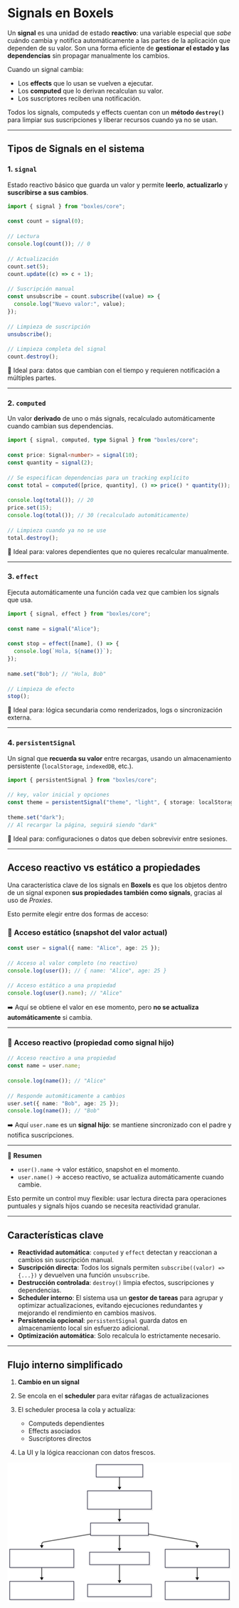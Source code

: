 # Signals en Boxels

Un **signal** es una unidad de estado **reactivo**: una variable especial que *sabe* cuándo cambia y notifica automáticamente a las partes de la aplicación que dependen de su valor.
Son una forma eficiente de **gestionar el estado y las dependencias** sin propagar manualmente los cambios.

Cuando un signal cambia:

* Los **effects** que lo usan se vuelven a ejecutar.
* Los **computed** que lo derivan recalculan su valor.
* Los suscriptores reciben una notificación.

Todos los signals, computeds y effects cuentan con un **método `destroy()`** para limpiar sus suscripciones y liberar recursos cuando ya no se usan.

---

## Tipos de Signals en el sistema

### 1. `signal`

Estado reactivo básico que guarda un valor y permite **leerlo**, **actualizarlo** y **suscribirse a sus cambios**.

```ts
import { signal } from "boxles/core";

const count = signal(0);

// Lectura
console.log(count()); // 0

// Actualización
count.set(5);
count.update((c) => c + 1);

// Suscripción manual
const unsubscribe = count.subscribe((value) => {
  console.log("Nuevo valor:", value);
});

// Limpieza de suscripción
unsubscribe();

// Limpieza completa del signal
count.destroy();
```

📌 Ideal para: datos que cambian con el tiempo y requieren notificación a múltiples partes.

---

### 2. `computed`

Un valor **derivado** de uno o más signals, recalculado automáticamente cuando cambian sus dependencias.

```ts
import { signal, computed, type Signal } from "boxles/core";

const price: Signal<number> = signal(10);
const quantity = signal(2);

// Se especifican dependencias para un tracking explícito
const total = computed([price, quantity], () => price() * quantity());

console.log(total()); // 20
price.set(15);
console.log(total()); // 30 (recalculado automáticamente)

// Limpieza cuando ya no se use
total.destroy();
```

📌 Ideal para: valores dependientes que no quieres recalcular manualmente.

---

### 3. `effect`

Ejecuta automáticamente una función cada vez que cambien los signals que usa.

```ts
import { signal, effect } from "boxles/core";

const name = signal("Alice");

const stop = effect([name], () => {
  console.log(`Hola, ${name()}`);
});

name.set("Bob"); // "Hola, Bob"

// Limpieza de efecto
stop();
```

📌 Ideal para: lógica secundaria como renderizados, logs o sincronización externa.

---

### 4. `persistentSignal`

Un signal que **recuerda su valor** entre recargas, usando un almacenamiento persistente (`localStorage`, `indexedDB`, etc.).

```ts
import { persistentSignal } from "boxles/core";

// key, valor inicial y opciones
const theme = persistentSignal("theme", "light", { storage: localStorage });

theme.set("dark");
// Al recargar la página, seguirá siendo "dark"
```

📌 Ideal para: configuraciones o datos que deben sobrevivir entre sesiones.

---

## Acceso reactivo vs estático a propiedades

Una característica clave de los signals en **Boxels** es que los objetos dentro de un signal exponen **sus propiedades también como signals**, gracias al uso de *Proxies*.

Esto permite elegir entre dos formas de acceso:

### 🔹 Acceso estático (snapshot del valor actual)

```ts
const user = signal({ name: "Alice", age: 25 });

// Acceso al valor completo (no reactivo)
console.log(user()); // { name: "Alice", age: 25 }

// Acceso estático a una propiedad
console.log(user().name); // "Alice"
```

➡️ Aquí se obtiene el valor en ese momento, pero **no se actualiza automáticamente** si cambia.

---

### 🔹 Acceso reactivo (propiedad como signal hijo)

```ts
// Acceso reactivo a una propiedad
const name = user.name;

console.log(name()); // "Alice"

// Responde automáticamente a cambios
user.set({ name: "Bob", age: 25 });
console.log(name()); // "Bob"
```

➡️ Aquí `user.name` es un **signal hijo**: se mantiene sincronizado con el padre y notifica suscripciones.

---

📌 **Resumen**

* `user().name` → valor estático, snapshot en el momento.
* `user.name()` → acceso reactivo, se actualiza automáticamente cuando cambie.

Esto permite un control muy flexible: usar lectura directa para operaciones puntuales y signals hijos cuando se necesita reactividad granular.

---

## Características clave

* **Reactividad automática**: `computed` y `effect` detectan y reaccionan a cambios sin suscripción manual.
* **Suscripción directa**: Todos los signals permiten `subscribe((valor) => {...})` y devuelven una función `unsubscribe`.
* **Destrucción controlada**: `destroy()` limpia efectos, suscripciones y dependencias.
* **Scheduler interno**: El sistema usa un **gestor de tareas** para agrupar y optimizar actualizaciones, evitando ejecuciones redundantes y mejorando el rendimiento en cambios masivos.
* **Persistencia opcional**: `persistentSignal` guarda datos en almacenamiento local sin esfuerzo adicional.
* **Optimización automática**: Solo recalcula lo estrictamente necesario.

---

## Flujo interno simplificado

1. **Cambio en un signal**
2. Se encola en el **scheduler** para evitar ráfagas de actualizaciones
3. El scheduler procesa la cola y actualiza:

   * Computeds dependientes
   * Effects asociados
   * Suscriptores directos
4. La UI y la lógica reaccionan con datos frescos.

![Boxels Signals](./assets/signals.svg)
